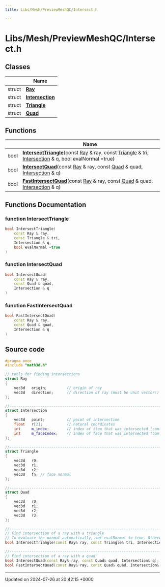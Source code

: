 ```yaml
---
title: Libs/Mesh/PreviewMeshQC/Intersect.h

---
```


# Libs/Mesh/PreviewMeshQC/Intersect.h



## Classes

|                | Name           |
| -------------- | -------------- |
| struct | **[Ray](../Classes/structRay.md)**  |
| struct | **[Intersection](../Classes/structIntersection.md)**  |
| struct | **[Triangle](../Classes/structTriangle.md)**  |
| struct | **[Quad](../Classes/structQuad.md)**  |

## Functions

|                | Name           |
| -------------- | -------------- |
| bool | **[IntersectTriangle](../Files/Intersect_8h.md#function-intersecttriangle)**(const [Ray](../Classes/structRay.md) & ray, const [Triangle](../Classes/structTriangle.md) & tri, [Intersection](../Classes/structIntersection.md) & q, bool evalNormal =true) |
| bool | **[IntersectQuad](../Files/Intersect_8h.md#function-intersectquad)**(const [Ray](../Classes/structRay.md) & ray, const [Quad](../Classes/structQuad.md) & quad, [Intersection](../Classes/structIntersection.md) & q) |
| bool | **[FastIntersectQuad](../Files/Intersect_8h.md#function-fastintersectquad)**(const [Ray](../Classes/structRay.md) & ray, const [Quad](../Classes/structQuad.md) & quad, [Intersection](../Classes/structIntersection.md) & q) |


## Functions Documentation

### function IntersectTriangle

```cpp
bool IntersectTriangle(
    const Ray & ray,
    const Triangle & tri,
    Intersection & q,
    bool evalNormal =true
)
```


### function IntersectQuad

```cpp
bool IntersectQuad(
    const Ray & ray,
    const Quad & quad,
    Intersection & q
)
```


### function FastIntersectQuad

```cpp
bool FastIntersectQuad(
    const Ray & ray,
    const Quad & quad,
    Intersection & q
)
```




## Source code

```cpp
#pragma once
#include "math3d.h"

// tools for finding intersections
struct Ray
{
    vec3d   origin;         // origin of ray
    vec3d   direction;      // direction of ray (must be unit vector!)
};

//-----------------------------------------------------------------------------
struct Intersection
{
    vec3d   point;          // point of intersection
    float   r[2];           // natural coordinates
    int     m_index;        // index of item that was intersected (context dependent)
    int     m_faceIndex;    // index of face that was intersected (context dependent)
};

//-----------------------------------------------------------------------------
struct Triangle
{
    vec3d   r0;
    vec3d   r1;
    vec3d   r2;
    vec3d   fn; // face normal
};

//-----------------------------------------------------------------------------
struct Quad
{
    vec3d   r0;
    vec3d   r1;
    vec3d   r2;
    vec3d   r3;
};

//-----------------------------------------------------------------------------
// Find intersection of a ray with a triangle
// To evaluate the normal automatically, set evalNormal to true. Otherwise, the normal in Triangle is used
bool IntersectTriangle(const Ray& ray, const Triangle& tri, Intersection& q, bool evalNormal = true);

//-----------------------------------------------------------------------------
// Find intersection of a ray with a quad
bool IntersectQuad(const Ray& ray, const Quad& quad, Intersection& q);
bool FastIntersectQuad(const Ray& ray, const Quad& quad, Intersection& q);
```


-------------------------------

Updated on 2024-07-26 at 20:42:15 +0000
